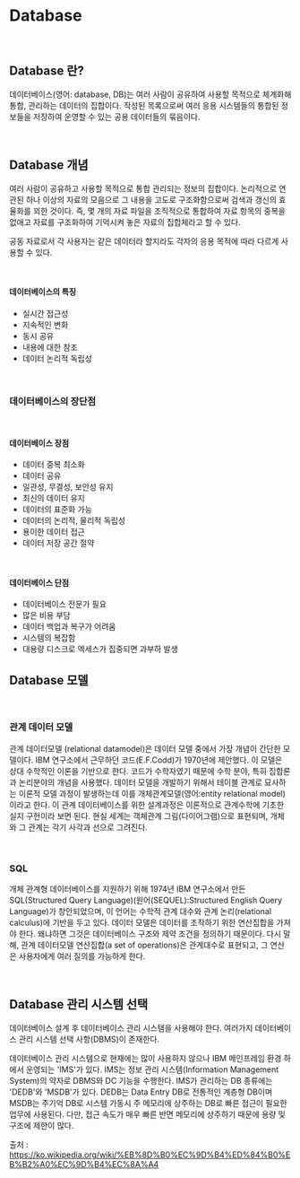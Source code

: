 # Database

<br/>

## Database 란?

데이터베이스(영어: database, DB)는 여러 사람이 공유하여 사용할 목적으로 체계화해 통합, 관리하는 데이터의 집합이다. 작성된 목록으로써 여러 응용 시스템들의 통합된 정보들을 저장하여 운영할 수 있는 공용 데이터들의 묶음이다.

<br/>

## Database 개념

여러 사람이 공유하고 사용할 목적으로 통합 관리되는 정보의 집합이다. 논리적으로 연관된 하나 이상의 자료의 모음으로 그 내용을 고도로 구조화함으로써 검색과 갱신의 효율화를 꾀한 것이다. 즉, 몇 개의 자료 파일을 조직적으로 통합하여 자료 항목의 중복을 없애고 자료를 구조화하여 기억시켜 놓은 자료의 집합체라고 할 수 있다.

공동 자료로서 각 사용자는 같은 데이터라 할지라도 각자의 응용 목적에 따라 다르게 사용할 수 있다.

<br/>

#### 데이터베이스의 특징

- 실시간 접근성
- 지속적인 변화
- 동시 공유
- 내용에 대한 참조
- 데이터 논리적 독립성


<br/>

### 데이터베이스의 장단점

<br/>

#### 데이터베이스 장점

- 데이터 중복 최소화
- 데이터 공유
- 일관성, 무결성, 보안성 유지
- 최신의 데이터 유지
- 데이터의 표준화 가능
- 데이터의 논리적, 물리적 독립성
- 용이한 데이터 접근
- 데이터 저장 공간 절약


<br/>

#### 데이터베이스 단점

- 데이터베이스 전문가 필요
- 많은 비용 부담
- 데이터 백업과 복구가 어려움
- 시스템의 복잡함
- 대용량 디스크로 엑세스가 집중되면 과부하 발생

## Database 모델

<br/>

### 관계 데이터 모델


관계 데이터모델 (relational datamodel)은 데이터 모델 중에서 가장 개념이 간단한 모델이다. IBM 연구소에서 근무하던 코드(E.F.Codd)가 1970년에 제안했다. 이 모델은 상대 수학적인 이론을 기반으로 한다. 코드가 수학자였기 때문에 수학 분야, 특히 집합론과 논리분야의 개념을 사용했다. 데이터 모델을 개발하기 위해서 테이블 관계로 묘사하는 이론적 모델 과정이 발생하는데 이를 개체관계모델(영어:entity relational model)이라고 한다. 이 관계 데이터베이스를 위한 설계과정은 이론적으로 관계수학에 기초한 실지 구현이라 보면 된다. 현실 세계는 객체관계 그림(다이어그램)으로 표현되며, 개체와 그 관계는 각기 사각과 선으로 그려진다.

<br/>

### SQL


개체 관계형 데이터베이스를 지원하기 위해 1974년 IBM 연구소에서 만든 SQL(Structured Query Language)(원어(SEQUEL):Structured English Query Language)가 창안되었으며, 이 언어는 수학적 관계 대수와 관계 논리(relational calculus)에 기반을 두고 있다. 데이터 모델은 데이터를 조작하기 위한 연산집합을 가져야 한다. 왜냐하면 그것은 데이터베이스 구조와 제약 조건을 정의하기 때문이다. 다시 말해, 관계 데이터모델 연산집합(a set of operations)은 관계대수로 표현되고, 그 연산은 사용자에게 여러 질의를 가능하게 한다.

<br/>

## Database 관리 시스템 선택

데이터베이스 설계 후 데이터베이스 관리 시스템을 사용해야 한다. 여러가지 데이터베이스 관리 시스템 선택 사항(DBMS)이 존재한다.

데이터베이스 관리 시스템으로 현재에는 많이 사용하지 않으나 IBM 메인프레임 환경 하에서 운영되는 'IMS'가 있다. IMS는 정보 관리 시스템(Information Management System)의 약자로 DBMS와 DC 기능을 수행한다. IMS가 관리하는 DB 종류에는 'DEDB'와 'MSDB'가 있다. DEDB는 Data Entry DB로 전통적인 계층형 DB이며 MSDB는 주기억 DB로 시스템 가동시 주 메모리에 상주하는 DB로 빠른 접근이 필요한 업무에 사용된다. 다만, 접근 속도가 매우 빠른 반면 메모리에 상주하기 때문에 용량 및 구조에 제한이 많다.

출처 : https://ko.wikipedia.org/wiki/%EB%8D%B0%EC%9D%B4%ED%84%B0%EB%B2%A0%EC%9D%B4%EC%8A%A4
